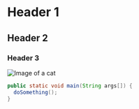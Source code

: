 # Header 1
## Header 2
### Header 3

![Image of a cat](https://external-content.duckduckgo.com/iu/?u=https%3A%2F%2Fupload.wikimedia.org%2Fwikipedia%2Fcommons%2Fthumb%2F3%2F3a%2FCat03.jpg%2F1200px-Cat03.jpg&f=1&nofb=1&ipt=bb8202bd57ad45767826c16e7d898dba2ffccbbcb243839a388c31a2622cb493&ipo=images)

``` java
public static void main(String args[]) {
  doSomething();
}
```

